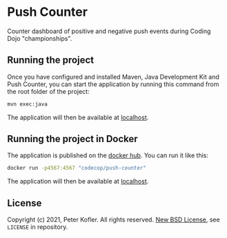 # Push Counter

Counter dashboard of positive and negative push events during Coding Dojo "championships".

Running the project
-------------------

Once you have configured and installed Maven, Java Development Kit and Push Counter, you can start the application by running this command from the root folder of the project:

```bash
mvn exec:java
```

The application will then be available at [localhost](http://localhost:4567).

## Running the project in Docker

The application is published on the [docker hub](https://hub.docker.com/r/codecop/push-counter). You can run it like this:

```bash
docker run -p4567:4567 "codecop/push-counter"
```

The application will then be available at [localhost](http://localhost:4567).

## License

Copyright (c) 2021, Peter Kofler. All rights reserved.
[New BSD License](https://opensource.org/licenses/BSD-3-Clause), see `LICENSE` in repository.
